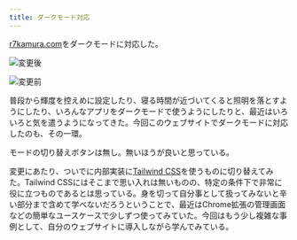```yaml
---
title: ダークモード対応
---
```

[r7kamura.com](https://r7kamura.com/)をダークモードに対応した。

![](https://lh4.googleusercontent.com/W3x3rRjMtgYqI35708yy0L7wImaGeoYle3dOlStyXBL3mYJ6FGRYFIpqd598C26Cna2pCYjiBRyEIjiaQY1WRUaD7ebr0TS9q98sfLkswlpraux9X8gkGaQb8CB4OWJ_gooezbq6sx8yr5c_aLQC1wq4BONW5wIdJntdpf6J3MBdnyOvcyKTpS09 "変更後")

![](https://lh4.googleusercontent.com/51F3fgQJTk0QrLrQYdHO-nZ9h2SXjD9hpNCP2WbrHdDdfER7gA7CJjlvoEPlTCpI7Zt4eMmoAxREI_zAIbs1V0etbTA7Jxc3VJ0rpnkHtI6YEq2nO5-KWwIHzWIRfeQVgRC-7siiyVCLkrLZu3lhm4Benyyv6AURnBujBWv_2XVCWV_fD89s5On0 "変更前")

普段から輝度を控えめに設定したり、寝る時間が近づいてくると照明を落とすようにしたり、いろんなアプリをダークモードで使うようにしたりと、最近はいろいろと気を遣うようになってきた。今回このウェブサイトでダークモードに対応したのも、その一環。

モードの切り替えボタンは無し。無いほうが良いと思っている。

変更にあたり、ついでに内部実装に[Tailwind CSS](https://tailwindcss.com/)を使うものに切り替えてみた。Tailwind CSSにはそこまで思い入れは無いものの、特定の条件下で非常に役に立つものであるとは思っている。身を切って自分事として扱ってみないと辛い部分まで含めて学べないだろうということで、最近はChrome拡張の管理画面などの簡単なユースケースで少しずつ使ってみていた。今回はもう少し複雑な事例として、自分のウェブサイトに導入しながら学んでみている。
